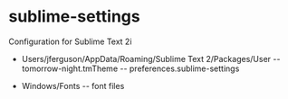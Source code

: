 sublime-settings
================

Configuration for Sublime Text 2i

 - Users/jferguson/AppData/Roaming/Sublime Text 2/Packages/User
   -- tomorrow-night.tmTheme
   -- preferences.sublime-settings

 - Windows/Fonts
   -- font files

